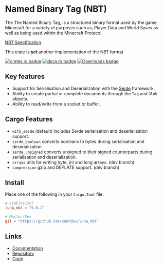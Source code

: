# Named Binary Tag (NBT)
The The Named Binary Tag, is a structured binary format used by the game Minecraft for a variety
of purposes such as, Player Data and World Saves as well as being used within the Minecraft Protocol.

[NBT Specification](https://wiki.vg/NBT#Specification)

This crate is __yet__ another implementation of the NBT format.

[![crates.io badge](https://img.shields.io/crates/v/luna_nbt.svg)](https://crates.io/crates/luna_nbt)
[![docs.rs badge](https://docs.rs/luna_nbt/badge.svg)](https://docs.rs/luna_nbt)
[![Downloads badge](https://img.shields.io/crates/d/luna_nbt.svg)](https://crates.io/crates/luna_nbt)

## Key features
- Support for Serialisation and Deserialization with the [Serde](https://serde.rs) framework.
- Ability to create partial or complete documents through the `Tag` and `Blob` objects.
- Ability to read/write from a socket or buffer.

## Cargo Features
- `with_serde`        (default) includes Serde serialisation and deserialization support.
- `serde_boolean`     converts booleans to bytes during serialisation and deserialization.
- `serde_unsigned`    converts unsigned to their signed counterparts during serialisation and deserialization.
- `arrays`            utils for writing byte, int and long arrays. (dev branch)
- `compression`       gzip and DEFLATE support. (dev branch)

## Install
Place one of the following in your `Cargo.Toml` file:
```toml
# Stable(ish)
luna_nbt = "0.0.1"

# Master/Dev
git = "https://github.com/samhdev/luna_nbt"
```

## Links
- [Documentation](https://docs.rs/crate/luna_nbt)
- [Repository](https://github.com/samhdev/luna_nbt)
- [Crate](https://crates.io/crates/luna_nbt)
